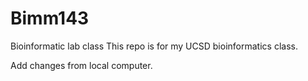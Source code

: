 # Bimm143
Bioinformatic lab class
This repo is for my UCSD bioinformatics class.

Add changes from local computer.
